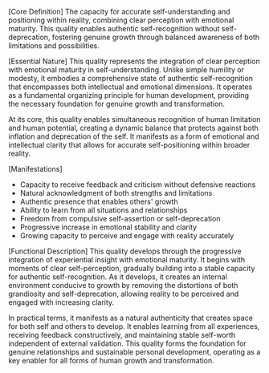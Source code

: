 [Core Definition]
The capacity for accurate self-understanding and positioning within reality, combining clear perception with emotional maturity. This quality enables authentic self-recognition without self-deprecation, fostering genuine growth through balanced awareness of both limitations and possibilities.

[Essential Nature]
This quality represents the integration of clear perception with emotional maturity in self-understanding. Unlike simple humility or modesty, it embodies a comprehensive state of authentic self-recognition that encompasses both intellectual and emotional dimensions. It operates as a fundamental organizing principle for human development, providing the necessary foundation for genuine growth and transformation.

At its core, this quality enables simultaneous recognition of human limitation and human potential, creating a dynamic balance that protects against both inflation and deprecation of the self. It manifests as a form of emotional and intellectual clarity that allows for accurate self-positioning within broader reality.

[Manifestations]
- Capacity to receive feedback and criticism without defensive reactions
- Natural acknowledgment of both strengths and limitations
- Authentic presence that enables others' growth
- Ability to learn from all situations and relationships
- Freedom from compulsive self-assertion or self-deprecation
- Progressive increase in emotional stability and clarity
- Growing capacity to perceive and engage with reality accurately

[Functional Description]
This quality develops through the progressive integration of experiential insight with emotional maturity. It begins with moments of clear self-perception, gradually building into a stable capacity for authentic self-recognition. As it develops, it creates an internal environment conducive to growth by removing the distortions of both grandiosity and self-deprecation, allowing reality to be perceived and engaged with increasing clarity.

In practical terms, it manifests as a natural authenticity that creates space for both self and others to develop. It enables learning from all experiences, receiving feedback constructively, and maintaining stable self-worth independent of external validation. This quality forms the foundation for genuine relationships and sustainable personal development, operating as a key enabler for all forms of human growth and transformation.